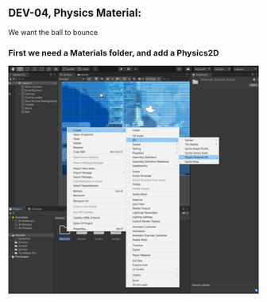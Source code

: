 ## DEV-04, Physics Material:
We want the ball to bounce

### First we need a Materials folder, and add a Physics2D
![](../../images/BlockBreaker/DEV-04-A.PNG)

